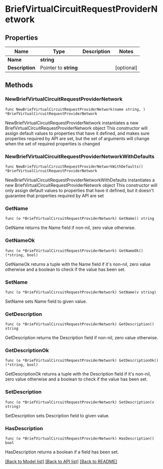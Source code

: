 # BriefVirtualCircuitRequestProviderNetwork

## Properties

Name | Type | Description | Notes
------------ | ------------- | ------------- | -------------
**Name** | **string** |  | 
**Description** | Pointer to **string** |  | [optional] 

## Methods

### NewBriefVirtualCircuitRequestProviderNetwork

`func NewBriefVirtualCircuitRequestProviderNetwork(name string, ) *BriefVirtualCircuitRequestProviderNetwork`

NewBriefVirtualCircuitRequestProviderNetwork instantiates a new BriefVirtualCircuitRequestProviderNetwork object
This constructor will assign default values to properties that have it defined,
and makes sure properties required by API are set, but the set of arguments
will change when the set of required properties is changed

### NewBriefVirtualCircuitRequestProviderNetworkWithDefaults

`func NewBriefVirtualCircuitRequestProviderNetworkWithDefaults() *BriefVirtualCircuitRequestProviderNetwork`

NewBriefVirtualCircuitRequestProviderNetworkWithDefaults instantiates a new BriefVirtualCircuitRequestProviderNetwork object
This constructor will only assign default values to properties that have it defined,
but it doesn't guarantee that properties required by API are set

### GetName

`func (o *BriefVirtualCircuitRequestProviderNetwork) GetName() string`

GetName returns the Name field if non-nil, zero value otherwise.

### GetNameOk

`func (o *BriefVirtualCircuitRequestProviderNetwork) GetNameOk() (*string, bool)`

GetNameOk returns a tuple with the Name field if it's non-nil, zero value otherwise
and a boolean to check if the value has been set.

### SetName

`func (o *BriefVirtualCircuitRequestProviderNetwork) SetName(v string)`

SetName sets Name field to given value.


### GetDescription

`func (o *BriefVirtualCircuitRequestProviderNetwork) GetDescription() string`

GetDescription returns the Description field if non-nil, zero value otherwise.

### GetDescriptionOk

`func (o *BriefVirtualCircuitRequestProviderNetwork) GetDescriptionOk() (*string, bool)`

GetDescriptionOk returns a tuple with the Description field if it's non-nil, zero value otherwise
and a boolean to check if the value has been set.

### SetDescription

`func (o *BriefVirtualCircuitRequestProviderNetwork) SetDescription(v string)`

SetDescription sets Description field to given value.

### HasDescription

`func (o *BriefVirtualCircuitRequestProviderNetwork) HasDescription() bool`

HasDescription returns a boolean if a field has been set.


[[Back to Model list]](../README.md#documentation-for-models) [[Back to API list]](../README.md#documentation-for-api-endpoints) [[Back to README]](../README.md)


